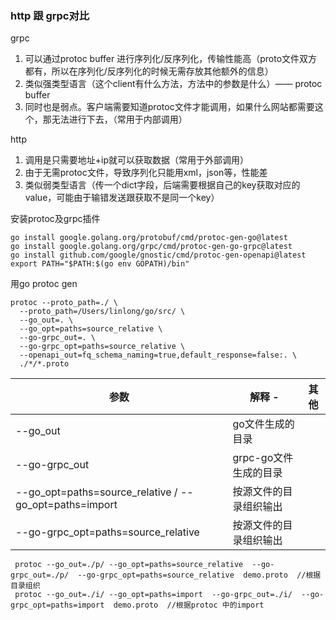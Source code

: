 ### http 跟 grpc对比
grpc
1. 可以通过protoc buffer 进行序列化/反序列化，传输性能高（proto文件双方都有，所以在序列化/反序列化的时候无需存放其他额外的信息）
2. 类似强类型语言（这个client有什么方法，方法中的参数是什么）—— protoc buffer
3. 同时也是弱点。客户端需要知道protoc文件才能调用，如果什么网站都需要这个，那无法进行下去，（常用于内部调用）

http
1. 调用是只需要地址+ip就可以获取数据（常用于外部调用）
2. 由于无需protoc文件，导致序列化只能用xml，json等，性能差
3. 类似弱类型语言（传一个dict字段，后端需要根据自己的key获取对应的value，可能由于输错发送跟获取不是同一个key）


安装protoc及grpc插件
```
go install google.golang.org/protobuf/cmd/protoc-gen-go@latest
go install google.golang.org/grpc/cmd/protoc-gen-go-grpc@latest
go install github.com/google/gnostic/cmd/protoc-gen-openapi@latest
export PATH="$PATH:$(go env GOPATH)/bin"
```

用go protoc gen
```
protoc --proto_path=./ \
  --proto_path=/Users/linlong/go/src/ \
  --go_out=. \
  --go_opt=paths=source_relative \
  --go-grpc_out=. \
  --go-grpc_opt=paths=source_relative \
  --openapi_out=fq_schema_naming=true,default_response=false:. \
  ./*/*.proto	
```

| 参数                                                      | 解释                - | 其他 |
|---------------------------------------------------------|---------------------|:--:|
| --go_out                                                | go文件生成的目录           |    |
| --go-grpc_out                                           | grpc-go文件生成的目录      |    |
| --go_opt=paths=source_relative / --go_opt=paths=import  | 按源文件的目录组织输出         |    |
| --go-grpc_opt=paths=source_relative                     | 按源文件的目录组织输出         |    |

```
 protoc --go_out=./p/ --go_opt=paths=source_relative  --go-grpc_out=./p/  --go-grpc_opt=paths=source_relative  demo.proto  //根据目录组织
 protoc --go_out=./i/ --go_opt=paths=import  --go-grpc_out=./i/  --go-grpc_opt=paths=import  demo.proto  //根据protoc 中的import
```